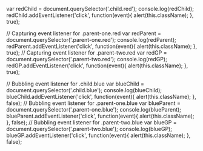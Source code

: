 var redChild = document.querySelector('.child.red');
console.log(redChild);
redChild.addEventListener('click', function(event){
  alert(this.className);
}, true);

// Capturing event listener for .parent-one.red
var redParent = document.querySelector('.parent-one.red');
console.log(redParent);
redParent.addEventListener('click', function(event){
  alert(this.className);
}, true);
// Capturing event listener for .parent-two.red
var redGP = document.querySelector('.parent-two.red');
console.log(redGP);
redGP.addEventListener('click', function(event){
  alert(this.className);
}, true);

// Bubbling event listener for .child.blue
var blueChild = document.querySelector('.child.blue');
console.log(blueChild);
blueChild.addEventListener('click', function(event){
  alert(this.className);
}, false);
// Bubbling event listener for .parent-one.blue
var blueParent = document.querySelector('.parent-one.blue');
console.log(blueParent);
blueParent.addEventListener('click', function(event){
  alert(this.className);
}, false);
// Bubbling event listener for .parent-two.blue
var blueGP = document.querySelector('.parent-two.blue');
console.log(blueGP);
blueGP.addEventListener('click', function(event){
  alert(this.className);
}, false);

